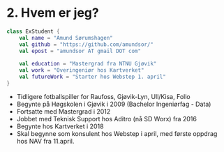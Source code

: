 # 2. Hvem er jeg?

```kotlin
class ExStudent {
    val name = "Amund Sørumshagen"
    val github = "https://github.com/amundsor/"
    val epost = "amundsor AT gmail DOT com"
            
    val education = "Mastergrad fra NTNU Gjøvik"
    val work = "Overingeniør hos Kartverket"
    val futureWork = "Starter hos Webstep 1. april"
}
```
* Tidligere fotballspiller for Raufoss, Gjøvik-Lyn, Ull/Kisa, Follo
* Begynte på Høgskolen i Gjøvik i 2009 (Bachelor Ingeniørfag - Data)
* Fortsatte med Mastergrad i 2012
* Jobbet med Teknisk Support hos Aditro (nå SD Worx) fra 2016
* Begynte hos Kartverket i 2018
* Skal begynne som konsulent hos Webstep i april, med første oppdrag hos NAV fra 11.april.